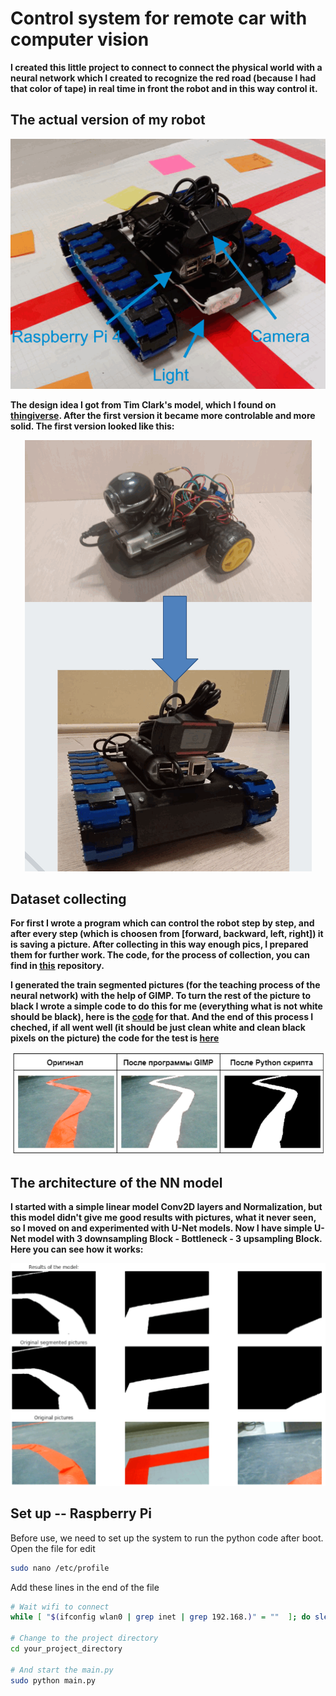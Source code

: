 # Control system for remote car with computer vision

**I created this little project to connect to connect the physical world with a neural network which I created to recognize the red road (because I had that color of tape) in real time in front the robot and in this way control it.**

## The actual version of my robot
<p align="center">
  <img src="https://github.com/AGNworks/CarCam_NN/blob/main/pictures/1.png" alt="Actual version"/>
</p>

**The design idea I got from Tim Clark's model, which I found on [thingiverse](https://www.thingiverse.com/thing:700835). After the first version it became more controlable and more solid. The first version looked like this:**

<p align="center">
  <img src="https://github.com/AGNworks/CarCam_NN/blob/main/pictures/2.png" alt="Old version"/>
</p>

## Dataset collecting

**For first I wrote a program which can control the robot step by step, and after every step (which is choosen from [forward, backward, left, right]) it is saving a picture. After collecting in this way enough pics, I prepared them for further work. The code, for the process of collection, you can find in [this](https://github.com/AGNworks/CarCam) repository.**

**I generated the train segmented pictures (for the teaching process of the neural network) with the help of GIMP. To turn the rest of the picture to black I wrote a simple code to do this for me (everything what is not white should be black), here is the [code](https://github.com/AGNworks/Image-segmentation-with-GIMP/blob/main/y_generator.py) for that. And the end of this process I cheched, if all went well (it should be just clean white and clean black pixels on the picture) the code for the test is [here](https://github.com/AGNworks/Image-segmentation-with-GIMP/blob/main/check_y_image.py)**

<p align="center">
  <img src="https://github.com/AGNworks/CarCam_NN/blob/main/pictures/3.png" alt="segmented picture"/>
</p>

## The architecture of the NN model

**I started with a simple linear model Conv2D layers and Normalization, but this model didn't give me good results with pictures, what it never seen, so I moved on and experimented with U-Net models. Now I have simple U-Net model with 3 downsampling Block - Bottleneck - 3 upsampling Block. Here you can see how it works:** 

<p align="center">
  <img src="https://github.com/AGNworks/CarCam_NN/blob/main/pictures/4.png" alt="Result"/>
</p>

## Set up -- Raspberry Pi
Before use, we need to set up the system to run the python code after boot.
Open the file for edit 
```bash
sudo nano /etc/profile
```
Add these lines in the end of the file
```bash
# Wait wifi to connect
while [ "$(ifconfig wlan0 | grep inet | grep 192.168.)" = ""  ]; do sleep 1; done

# Change to the project directory
cd your_project_directory

# And start the main.py
sudo python main.py
```




